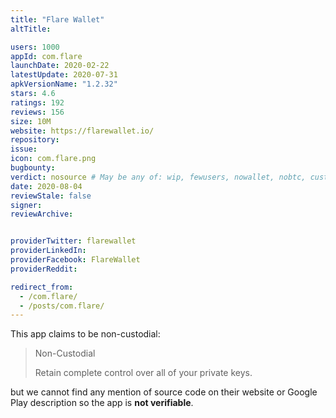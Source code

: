 ```yaml
---
title: "Flare Wallet"
altTitle: 

users: 1000
appId: com.flare
launchDate: 2020-02-22
latestUpdate: 2020-07-31
apkVersionName: "1.2.32"
stars: 4.6
ratings: 192
reviews: 156
size: 10M
website: https://flarewallet.io/
repository: 
issue: 
icon: com.flare.png
bugbounty: 
verdict: nosource # May be any of: wip, fewusers, nowallet, nobtc, custodial, nosource, nonverifiable, reproducible, bounty, defunct
date: 2020-08-04
reviewStale: false
signer: 
reviewArchive:


providerTwitter: flarewallet
providerLinkedIn: 
providerFacebook: FlareWallet
providerReddit: 

redirect_from:
  - /com.flare/
  - /posts/com.flare/
---
```



This app claims to be non-custodial:

> Non-Custodial
> 
> Retain complete control over all of your private keys.

but we cannot find any mention of source code on their website or Google Play
description so the app is **not verifiable**.
